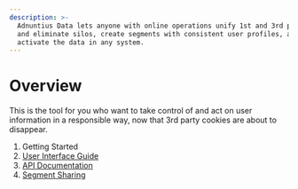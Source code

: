 ```yaml
---
description: >-
  Adnuntius Data lets anyone with online operations unify 1st and 3rd party data
  and eliminate silos, create segments with consistent user profiles, and
  activate the data in any system.
---
```


# Overview

This is the tool for you who want to take control of and act on user information in a responsible way, now that 3rd party cookies are about to disappear.

1. Getting Started
2. [User Interface Guide](user-interface-guide/)
3. [API Documentation](api-documentation/)
4. [Segment Sharing](segment-sharing/segment-sharing.md)
